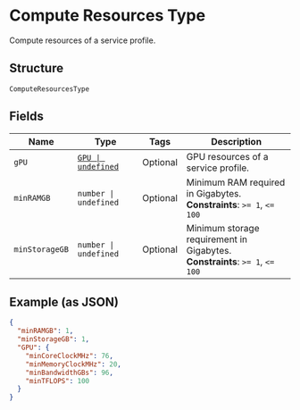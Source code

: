 
# Compute Resources Type

Compute resources of a service profile.

## Structure

`ComputeResourcesType`

## Fields

| Name | Type | Tags | Description |
|  --- | --- | --- | --- |
| `gPU` | [`GPU \| undefined`](../../doc/models/gpu.md) | Optional | GPU resources of a service profile. |
| `minRAMGB` | `number \| undefined` | Optional | Minimum RAM required in Gigabytes.<br>**Constraints**: `>= 1`, `<= 100` |
| `minStorageGB` | `number \| undefined` | Optional | Minimum storage requirement in Gigabytes.<br>**Constraints**: `>= 1`, `<= 100` |

## Example (as JSON)

```json
{
  "minRAMGB": 1,
  "minStorageGB": 1,
  "GPU": {
    "minCoreClockMHz": 76,
    "minMemoryClockMHz": 20,
    "minBandwidthGBs": 96,
    "minTFLOPS": 100
  }
}
```

